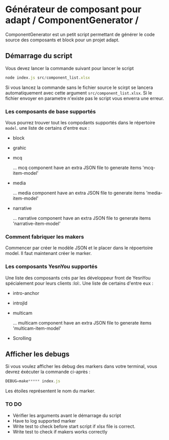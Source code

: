 # Générateur de composant pour adapt / ComponentGenerator /

ComponentGenerator est un petit script permettant de générer le code source des composants et block pour un projet adapt.

## Démarrage du script

Vous devez lancer la commande suivant pour lancer le script
```js
node index.js src/component_list.xlsx
```

Si vous lancez la commande sans le fichier source le scirpt se lancera automatiquement avec cette argument ``src/component_list.xlsx``. Si le fichier envoyer en parametre n'existe pas le script vous enverra une erreur.

### Les composants de base supportés

Vous pourrez trouver tout les compodants supportés dans le répertoire `model`.
une liste de certains d'entre eux :

* block
* grahic
* mcq

  ... mcq component have an extra JSON file to generate items 'mcq-item-model'

* media

  ... media component have an extra JSON file to generate items 'media-item-model'

* narrative

  ... narrative component have an extra JSON file to generate items 'narrative-item-model'


### Comment fabriquer les makers

Commencer par créer le modèle JSON et le placer dans le répoertoire model. Il faut maintenant créer le marker.


### Les composants YesnYou supportés

Une liste des composants crés par les développeur front de YesnYou spécialement pour leurs clients :lol:.
Une liste de certains d'entre eux :

* intro-anchor
* introjld
* multicam

  ... multicam component have an extra JSON file to generate items 'multicam-item-model'

* Scrolling

## Afficher les debugs
Si vous voulez afficher les debug des markers dans votre terminal, vous devrez éxécuter la commande ci-après :
```js
DEBUG=make***** index.js
```
Les étoiles représentent le nom du marker.

### TO DO

* Vérifier les arguments avant le démarrage du script
* Have to log supported marker
* Write test to check before start script if xlsx file is correct.
* Write test to check if makers works correctly
